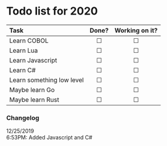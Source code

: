 # Todo list for 2020

| Task | Done? | Working on it? |
| :--- | :---: | :---: |
| Learn COBOL | &#9744; | &#9744; |
| Learn Lua | &#9744; | &#9744; |
| Learn Javascript | &#9744; | &#9744; |
| Learn C# | &#9744; | &#9744; |
| Learn something low level | &#9744; | &#9744; |
| Maybe learn Go | &#9744; | &#9744; |
| Maybe learn Rust | &#9744; | &#9744; |

### Changelog
12/25/2019 \
   6:53PM: Added Javascript and C#
